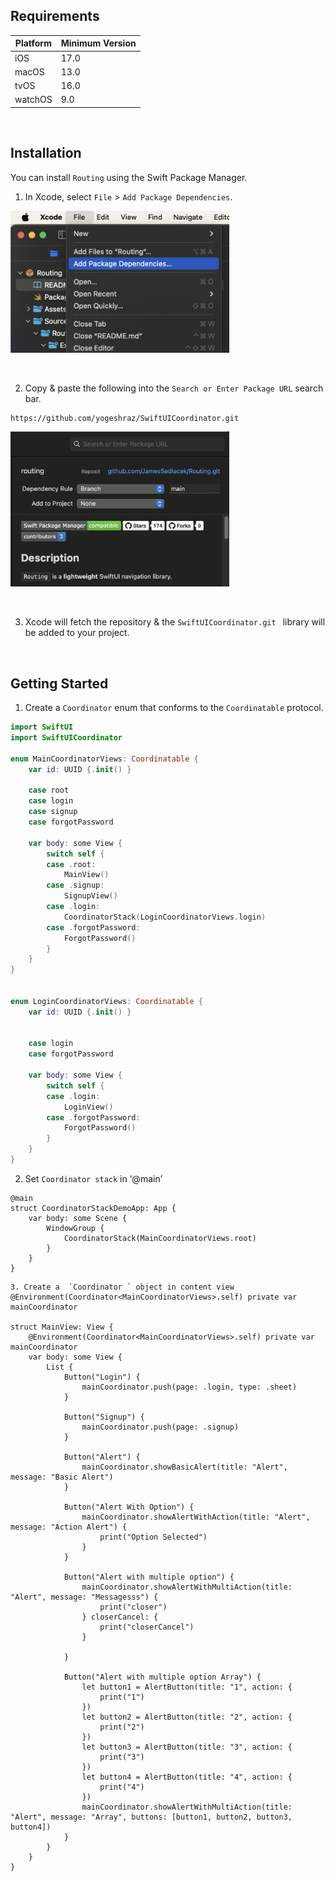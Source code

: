 ## Requirements

| Platform | Minimum Version |
|----------|-----------------|
| iOS      | 17.0            |
| macOS    | 13.0            |
| tvOS     | 16.0            |
| watchOS  | 9.0             |

<br>


## Installation

You can install `Routing` using the Swift Package Manager.

1. In Xcode, select `File` > `Add Package Dependencies`.
<p align="left">
  <img src = "https://github.com/JamesSedlacek/Routing/blob/main/Assets/Installation1.png" width="350">
</p>
<br>

2. Copy & paste the following into the `Search or Enter Package URL` search bar.
```
https://github.com/yogeshraz/SwiftUICoordinator.git
```

<p align="left">
  <img src = "https://github.com/JamesSedlacek/Routing/blob/main/Assets/Installation2.png" width="350">
</p>
<br>

3. Xcode will fetch the repository & the `SwiftUICoordinator.git ` library will be added to your project.

<br>



## Getting Started

1. Create a `Coordinator` enum that conforms to the `Coordinatable` protocol.

``` swift
import SwiftUI
import SwiftUICoordinator

enum MainCoordinatorViews: Coordinatable {
    var id: UUID {.init() }
    
    case root
    case login
    case signup
    case forgotPassword
    
    var body: some View {
        switch self {
        case .root:
            MainView()
        case .signup:
            SignupView()
        case .login:
            CoordinatorStack(LoginCoordinatorViews.login)
        case .forgotPassword:
            ForgotPassword()
        }
    }
}


enum LoginCoordinatorViews: Coordinatable {
    var id: UUID {.init() }
    
    
    case login
    case forgotPassword
    
    var body: some View {
        switch self {
        case .login:
            LoginView()
        case .forgotPassword:
            ForgotPassword()
        }
    }
}
```
2. Set  `Coordinator stack` in ‘@main’
```
@main
struct CoordinatorStackDemoApp: App {
    var body: some Scene {
        WindowGroup {
            CoordinatorStack(MainCoordinatorViews.root)
        }
    }
}
```

```
3. Create a  `Coordinator ` object in content view
@Environment(Coordinator<MainCoordinatorViews>.self) private var mainCoordinator

struct MainView: View {
    @Environment(Coordinator<MainCoordinatorViews>.self) private var mainCoordinator
    var body: some View {
        List {
            Button("Login") {
                mainCoordinator.push(page: .login, type: .sheet)
            }
            
            Button("Signup") {
                mainCoordinator.push(page: .signup)
            }
            
            Button("Alert") {
                mainCoordinator.showBasicAlert(title: "Alert", message: "Basic Alert")
            }
            
            Button("Alert With Option") {
                mainCoordinator.showAlertWithAction(title: "Alert", message: "Action Alert") {
                    print("Option Selected")
                }
            }
            
            Button("Alert with multiple option") {
                mainCoordinator.showAlertWithMultiAction(title: "Alert", message: "Messagesss") {
                    print("closer")
                } closerCancel: {
                    print("closerCancel")
                }

            }
            
            Button("Alert with multiple option Array") {
                let button1 = AlertButton(title: "1", action: {
                    print("1")
                })
                let button2 = AlertButton(title: "2", action: {
                    print("2")
                })
                let button3 = AlertButton(title: "3", action: {
                    print("3")
                })
                let button4 = AlertButton(title: "4", action: {
                    print("4")
                })
                mainCoordinator.showAlertWithMultiAction(title: "Alert", message: "Array", buttons: [button1, button2, button3, button4])
            }
        }
    }
}
```


